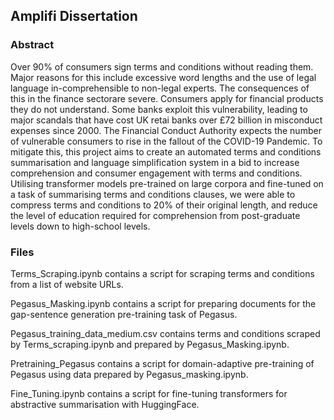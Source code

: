 ## Amplifi Dissertation

### Abstract

Over 90% of consumers sign terms and conditions without reading them.  Major reasons for this include excessive word lengths and the use of legal language in-comprehensible to non-legal experts. The consequences of this in the finance sectorare severe.  Consumers apply for financial products they do not understand.  Some banks exploit this vulnerability, leading to major scandals that have cost UK retai banks over £72 billion in misconduct expenses since 2000. The Financial Conduct Authority expects the number of vulnerable consumers to rise in the fallout of the COVID-19 Pandemic.  To mitigate this,  this project aims to create an automated terms and conditions summarisation and language simplification system in a bid to increase comprehension and consumer engagement with terms and conditions. Utilising transformer models pre-trained on large corpora and fine-tuned on a task of summarising terms and conditions clauses, we were able to compress terms and conditions to 20% of their original length, and reduce the level of education required for comprehension from post-graduate levels down to high-school levels.

### Files

Terms_Scraping.ipynb contains a script for scraping terms and conditions from a list of website URLs.

Pegasus_Masking.ipynb contains a script for preparing documents for the gap-sentence generation pre-training task of Pegasus.

Pegasus_training_data_medium.csv contains terms and conditions scraped by Terms_scraping.ipynb and prepared by Pegasus_Masking.ipynb.

Pretraining_Pegasus contains a script for domain-adaptive pre-training of Pegasus using data prepared by Pegasus_masking.ipynb.

Fine_Tuning.ipynb contains a script for fine-tuning transformers for abstractive summarisation with HuggingFace.
